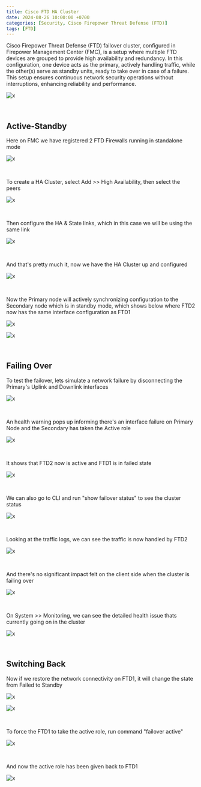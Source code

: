 ```yaml
---
title: Cisco FTD HA Cluster
date: 2024-08-26 10:00:00 +0700
categories: [Security, Cisco Firepower Threat Defense (FTD)]
tags: [FTD]
---
```


Cisco Firepower Threat Defense (FTD) failover cluster, configured in Firepower Management Center (FMC), is a setup where multiple FTD devices are grouped to provide high availability and redundancy. In this configuration, one device acts as the primary, actively handling traffic, while the other(s) serve as standby units, ready to take over in case of a failure. This setup ensures continuous network security operations without interruptions, enhancing reliability and performance.

![x](/static/2024-08-26-ftd-ha/00.png)

<br>

## Active-Standby

Here on FMC we have registered 2 FTD Firewalls running in standalone mode

![x](/static/2024-08-26-ftd-ha/01.png)

<br>

To create a HA Cluster, select Add >> High Availability, then select the peers

![x](/static/2024-08-26-ftd-ha/02.png)

<br>

Then configure the HA & State links, which in this case we will be using the same link

![x](/static/2024-08-26-ftd-ha/03.png)

<br>

And that's pretty much it, now we have the HA Cluster up and configured

![x](/static/2024-08-26-ftd-ha/04.png)

<br>

Now the Primary node will actively synchronizing configuration to the Secondary node which is in standby mode, which shows below where FTD2 now has the same interface configuration as FTD1

![x](/static/2024-08-26-ftd-ha/05.png)

![x](/static/2024-08-26-ftd-ha/06.png)

<br>

## Failing Over

To test the failover, lets simulate a network failure by disconnecting the Primary's Uplink and Downlink interfaces

![x](/static/2024-08-26-ftd-ha/07.png)

<br>

An health warning pops up informing there's an interface failure on Primary Node and the Secondary has taken the Active role

![x](/static/2024-08-26-ftd-ha/07a.png)

<br>

It shows that FTD2 now is active and FTD1 is in failed state

![x](/static/2024-08-26-ftd-ha/08.png)

<br>

We can also go to CLI and run "show failover status" to see the cluster status

![x](/static/2024-08-26-ftd-ha/08a.png)

<br>

Looking at the traffic logs, we can see the traffic is now handled by FTD2

![x](/static/2024-08-26-ftd-ha/10.png)

<br>

And there's no significant impact felt on the client side when the cluster is failing over

![x](/static/2024-08-26-ftd-ha/09.png)

<br>

On System >> Monitoring, we can see the detailed health issue thats currently going on in the cluster

![x](/static/2024-08-26-ftd-ha/08b.png)

<br>

## Switching Back

Now if we restore the network connectivity on FTD1, it will change the state from Failed to Standby

![x](/static/2024-08-26-ftd-ha/11.png)

![x](/static/2024-08-26-ftd-ha/12.png)

<br>

To force the FTD1 to take the active role, run command "failover active"

![x](/static/2024-08-26-ftd-ha/13.png)

<br>

And now the active role has been given back to FTD1

![x](/static/2024-08-26-ftd-ha/14.png)

<br>









































